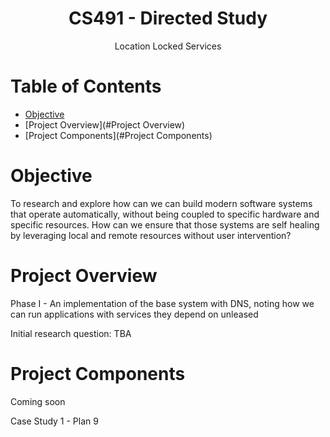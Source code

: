 <h1 align="center">CS491 - Directed Study</h1>


<div align="center">
    Location Locked Services
</div>


# Table of Contents
- [Objective](#Objective)
- [Project Overview](#Project Overview)
- [Project Components](#Project Components)

# Objective
To research and explore how can we can build modern software systems that operate automatically, without being coupled to specific hardware and specific resources. How can we ensure that those systems are self healing by leveraging local and remote resources without user intervention? 


# Project Overview
Phase I - An implementation of the base system with DNS, noting how we can run applications with services they depend on unleased

Initial research question: TBA

# Project Components 
Coming soon

Case Study 1 - Plan 9
